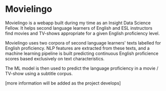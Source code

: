 # Movielingo

Movielingo is a webapp built during my time as an Insight Data Science Fellow. It helps second language learners of English and ESL instructors find movies and TV-shows appropriate for a given English proficiency level.

Movielingo uses two corpora of second language learners' texts labelled for English proficiency. NLP features are extracted from these texts, and a machine learning pipeline is built predicting continuous English proficience scores based exclusively on text characteristics.

The ML model is then used to predict the language proficiency in a movie / TV-show using a subtitle corpus.

[more information will be added as the project develops]
